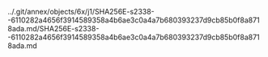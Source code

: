 ../.git/annex/objects/6x/j1/SHA256E-s2338--6110282a4656f3914589358a4b6ae3c0a4a7b680393237d9cb85b0f8a8718ada.md/SHA256E-s2338--6110282a4656f3914589358a4b6ae3c0a4a7b680393237d9cb85b0f8a8718ada.md
